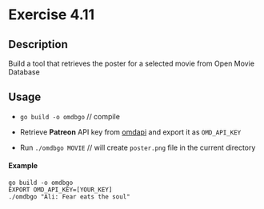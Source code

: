 # Exercise 4.11

## Description

Build a tool that retrieves the poster for a selected movie from Open Movie Database

## Usage

* `go build -o omdbgo` // compile

* Retrieve **Patreon** API key from [omdapi](http://www.omdbapi.com/apikey.aspx) and export it as `OMD_API_KEY`

* Run `./omdbgo MOVIE` // will create `poster.png` file in the current directory

#### Example
```
go build -o omdbgo
EXPORT OMD_API_KEY=[YOUR_KEY]
./omdbgo "Ali: Fear eats the soul"
```





